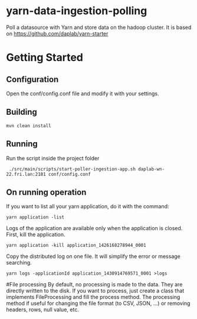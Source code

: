 # yarn-data-ingestion-polling
Poll a datasource with Yarn and store data on the hadoop cluster. It is based on https://github.com/daplab/yarn-starter

# Getting Started

## Configuration
Open the conf/config.conf file and modify it with your settings.

## Building
```
mvn clean install
```

## Running
Run the script inside the project folder
```
 ./src/main/scripts/start-poller-ingestion-app.sh daplab-wn-22.fri.lan:2181 conf/config.conf
```
## On running operation


If you want to list all your yarn application, do it with the command:
```
yarn application -list
```

Logs of the application are available only when the application is closed.
First, kill the application.
```
yarn application -kill application_1426168278944_0001
```
Copy the distributed log on one file. It will simplify the error or message searching.
```
yarn logs -applicationId application_1430914769571_0001 >logs
```
#File processing
By default, no processing is made to the data. They are directly written to the disk. If you want to process, just create a class that implements FileProcessing and fill the process method.
The processing method if useful for changing the file format (to CSV, JSON, ...) or removing headers, rows, null value, etc.

